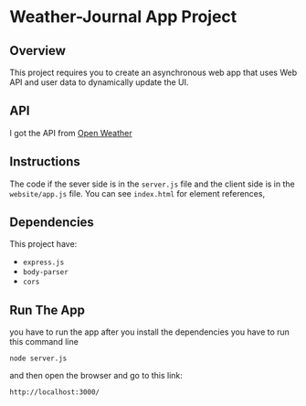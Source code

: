 # Weather-Journal App Project

## Overview
This project requires you to create an asynchronous web app that uses Web API and user data to dynamically update the UI.

## API

I got the API from [Open Weather](https://openweathermap.org/)

## Instructions
The code if the sever side is in the `server.js` file and the client side is in the `website/app.js` file. You can see `index.html` for element references, 

## Dependencies
This project have:

* `express.js`
* `body-parser`
* `cors`

## Run The App

you have to run the app after you install the dependencies you have to run this command line

```
node server.js
```

and then open the browser and go to this link:

```
http://localhost:3000/
```


